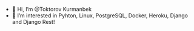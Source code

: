 - 👋 Hi, I’m @Toktorov Kurmanbek
- 👀 I’m interested in Pyhton, Linux, PostgreSQL, Docker, Heroku, Django and Django Rest!
<!---
Toktorov/Toktorov is a ✨ special ✨ repository because its `README.md` (this file) appears on your GitHub profile.
You can click the Preview link to take a look at your changes.
--->
